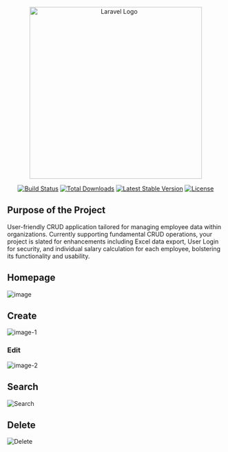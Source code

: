 <p align="center"><a href="https://laravel.com" target="_blank"><img src="https://raw.githubusercontent.com/laravel/art/master/logo-lockup/5%20SVG/2%20CMYK/1%20Full%20Color/laravel-logolockup-cmyk-red.svg" width="400" alt="Laravel Logo"></a></p>

<p align="center">
<a href="https://github.com/laravel/framework/actions"><img src="https://github.com/laravel/framework/workflows/tests/badge.svg" alt="Build Status"></a>
<a href="https://packagist.org/packages/laravel/framework"><img src="https://img.shields.io/packagist/dt/laravel/framework" alt="Total Downloads"></a>
<a href="https://packagist.org/packages/laravel/framework"><img src="https://img.shields.io/packagist/v/laravel/framework" alt="Latest Stable Version"></a>
<a href="https://packagist.org/packages/laravel/framework"><img src="https://img.shields.io/packagist/l/laravel/framework" alt="License"></a>
</p>

## Purpose of the Project

User-friendly CRUD application tailored for managing employee data within organizations. Currently supporting fundamental CRUD operations, your project is slated for enhancements including Excel data export, User Login for security, and individual salary calculation for each employee, bolstering its functionality and usability.

## Homepage

![image](https://github.com/Yohann01/Laravel-CRUD-Project/assets/82199055/1465cd94-3741-49a7-b079-fe13fce23fd1)



## Create

![image-1](https://github.com/Yohann01/Laravel-CRUD-Project/assets/82199055/ad9dc279-8b46-4e9a-92e5-b6f857c71755)

### Edit

![image-2](https://github.com/Yohann01/Laravel-CRUD-Project/assets/82199055/a792cd9d-95c5-4156-a2f7-729f22b417f4)

## Search

![Search](https://github.com/Yohann01/Yohann01/assets/82199055/64ef4a5b-092e-4df6-a606-e8ffc3daf6a0)



## Delete

![Delete](https://github.com/Yohann01/Yohann01/assets/82199055/a5507c92-6040-46af-8ab1-31b1113ca376)





